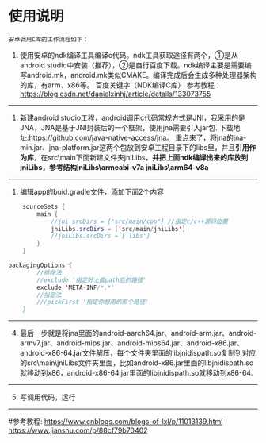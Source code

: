 <!--
 * @Author: 刘永铿 陈科杰
 * @Date: 2023-11-22 16:51:57
 * @LastEditTime: 2023-11-22 17:24:14
 * @LastEditors: Please set LastEditors
 * @Description: 
 * @FilePath: \undefinede:\work\B+\Protocol\android_use_clib\README.MD
 * @Hostory: 
 * ...
-->
# 使用说明
    安卓调用C库的工作流程如下：
1. 使用安卓的ndk编译工具编译c代码。ndk工具获取途径有两个，①是从android studio中安装（推荐），②是自行百度下载。ndk编译主要是需要编写android.mk，android.mk类似CMAKE。编译完成后会生成多种处理器架构的库，有arm、x86等。
    百度关键字（NDK编译C库） 
    参考教程：https://blog.csdn.net/danielxinhj/article/details/133073755
***

1. 新建android studio工程，android调用c代码常规方式是JNI，我采用的是JNA，JNA是基于JNI封装后的一个框架，使用jna需要引入jar包. 下载地址:https://github.com/java-native-access/jna。 重点来了，将jna的jna-min.jar、jna-platform.jar这两个包放到安卓工程目录下的libs里，并且**引用作为库**，在src\main下面新建文件夹jniLibs，**并把上面ndk编译出来的库放到jniLibs，参考结构jniLibs\armeabi-v7a               jniLibs\arm64-v8a** 
***

1. 编辑app的buid.gradle文件，添加下面2个内容
```JAVA
    sourceSets {
        main {
            //jni.srcDirs = ["src/main/cpp"] //指定c/c++源码位置
            jniLibs.srcDirs = ['src/main/jniLibs']
            //jniLibs.srcDirs = ['libs']
        }
    }
```

```JAVA
packagingOptions {
        //排除法
        //exclude '指定好上面path后的路径'
        exclude 'META-INF/*.*'
        //指定法
        ///pickFirst '指定你想用的那个路径'
    }
```
***
4. 最后一步就是将jna里面的android-aarch64.jar、android-arm.jar、android-armv7.jar、android-mips.jar、android-mips64.jar、android-x86.jar、android-x86-64.jar文件解压，每个文件夹里面的libjnidispath.so复制到对应的src\main\jniLibs文件夹里面，比如android-x86.jar里面的libjnidispath.so就移动到x86，android-x86-64.jar里面的libjnidispath.so就移动到x86-64.
***
5. 写调用代码，运行
***

#参考教程:
https://www.cnblogs.com/blogs-of-lxl/p/11013139.html
https://www.jianshu.com/p/88cf79b70402